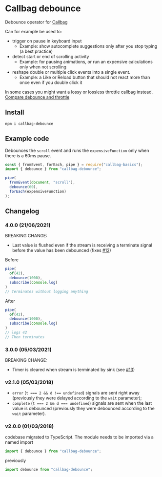 # Callbag debounce

Debounce operator for [Callbag](https://github.com/callbag/callbag)

Can for example be used to:

- trigger on pause in keyboard input
   - Example: show autocomplete suggestions only after you stop typing (a best practice)
 - detect start or end of scrolling activity
   - Example: for pausing animations, or run an expensive calculations only when not scrolling
 - reshape double or multiple click events into a single event.
   - Example: a Like or Reload button that should not react more than once even if you double click it

In some cases you might want a lossy or lossless throttle callbag instead.
[Compare debounce and throttle](http://demo.nimius.net/debounce_throttle/)

## Install

    npm i callbag-debounce

## Example code

Debounces the `scroll` event and runs the `expensiveFunction` only when there is a 60ms pause.

```javascript
const { fromEvent, forEach, pipe } = require("callbag-basics");
import { debounce } from "callbag-debounce";

pipe(
  fromEvent(document, "scroll"),
  debounce(60),
  forEach(expensiveFunction)
);
```

## Changelog

### 4.0.0 (21/06/2021)

BREAKING CHANGE:

- Last value is flushed even if the stream is receiving a terminate signal before the value has been debounced (fixes [#12](https://github.com/atomrc/callbag-debounce/pull/12))

Before

```js
pipe(
  of(42),
  debounce(1000),
  subscribe(console.log)
)
// Terminates without logging anything
```

After

```js
pipe(
  of(42),
  debounce(1000),
  subscribe(console.log)
)
// logs 42
// Then terminates
```

### 3.0.0 (05/03/2021)

BREAKING CHANGE:

- Timer is cleared when stream is terminated by sink (see [#13](https://github.com/atomrc/callbag-debounce/pull/13))

### v2.1.0 (05/03/2018)

- `error` (`t === 2 && d !== undefined`) signals are sent right away (previously they were delayed according to the `wait` parameter);
- `complete` (`t === 2 && d === undefined`) signals are sent when the last value is debounced (previously they were debounced according to the `wait` parameter).

### v2.0.0 (01/03/2018)

codebase migrated to TypeScript.
The module needs to be imported via a named import

```javascript
import { debounce } from "callbag-debounce";
```

previously

```javascript
import debounce from "callbag-debounce";
```
